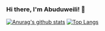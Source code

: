 ### Hi there, I'm Abuduweili! 👋

[![Anurag's github stats](https://github-readme-stats.vercel.app/api?username=Walleclipse&include_all_commits=true&show_icons=true&theme=dracula)](https://github.com/anuraghazra/github-readme-stats)
[![Top Langs](https://github-readme-stats.vercel.app/api/top-langs/?username=Walleclipse&layout=compact)](https://github.com/anuraghazra/github-readme-stats)
